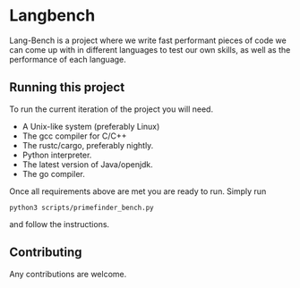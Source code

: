 # Langbench
Lang-Bench is a project where we write fast performant pieces of code we can come up with in different languages to test our own skills, as well as the
performance of each language.

## Running this project
To run the current iteration of the project you will need.

- A Unix-like system (preferably Linux)
- The gcc compiler for C/C++
- The rustc/cargo, preferably nightly.
- Python interpreter.
- The latest version of Java/openjdk.
- The go compiler.

Once all requirements above are met you are ready to run.
Simply run 
```
python3 scripts/primefinder_bench.py
```
and follow the instructions.

## Contributing
Any contributions are welcome.
